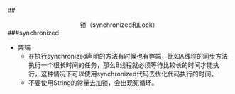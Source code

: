 ##<center>锁（synchronized和Lock）</center>
###synchronized
*   弊端
	*	在执行synchronized声明的方法有时候也有弊端，比如A线程的同步方法执行一个很长时间的任务，那么B线程就必须等待比较长的时间才能执行，这种情况下可以使用synchronized代码去优化代码执行的时间。
	*	不要使用String的常量去加锁，会出现死循环。